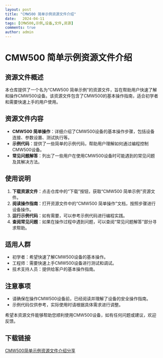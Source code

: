 ```yaml
---
layout: post
title: "CMW500 简单示例资源文件介绍"
date:   2024-04-11
tags: [CMW500,示例,设备,文件,资源]
comments: true
author: admin
---
```

# CMW500 简单示例资源文件介绍

## 资源文件概述

本仓库提供了一个名为“CMW500 简单示例”的资源文件，旨在帮助用户快速了解和操作CMW500设备。该资源文件包含了CMW500的基本操作指南，适合初学者和需要快速上手的用户使用。

## 资源文件内容

- **CMW500 简单操作**：详细介绍了CMW500设备的基本操作步骤，包括设备连接、参数设置、测试执行等。
- **示例代码**：提供了一些简单的示例代码，帮助用户理解如何通过编程控制CMW500设备。
- **常见问题解答**：列出了一些用户在使用CMW500设备时可能遇到的常见问题及其解决方法。

## 使用说明

1. **下载资源文件**：点击仓库中的“下载”按钮，获取“CMW500 简单示例”资源文件。
2. **阅读操作指南**：打开资源文件中的“CMW500 简单操作”文档，按照步骤进行设备操作。
3. **运行示例代码**：如有需要，可以参考示例代码进行编程实践。
4. **查阅常见问题**：如果在操作过程中遇到问题，可以查阅“常见问题解答”部分寻求帮助。

## 适用人群

- 初学者：希望快速了解CMW500设备的基本操作。
- 工程师：需要快速上手CMW500设备进行测试和调试。
- 技术支持人员：提供给客户的基本操作指南。

## 注意事项

- 请确保在操作CMW500设备前，已经阅读并理解了设备的安全操作指南。
- 示例代码仅供参考，实际使用时请根据具体需求进行调整。

希望本资源文件能够帮助您顺利使用CMW500设备，如有任何问题或建议，欢迎反馈。

## 下载链接

[CMW500简单示例资源文件介绍分享](https://pan.quark.cn/s/ab6265ce6e7a)